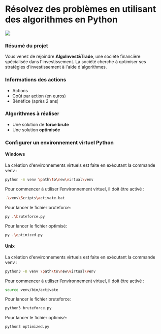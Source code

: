 # Résolvez des problèmes en utilisant des algorithmes en Python

![](https://camo.githubusercontent.com/7c691d06ed3e830244e052e43bb63780a25f0be9c7446cd4bea9f638dae92c99/68747470733a2f2f6f6e617465737465706f7572746f692e636f6d2f77702d636f6e74656e742f75706c6f6164732f323032302f30322f4c6f676f5f6f70656e636c617373726f6f6d735f6f6e617465737465706f7572746f692e6a7067)

### Résumé du projet

Vous venez de rejoindre **AlgoInvest&Trade**, une société financière spécialisée dans l'investissement. La société
cherche à optimiser ses stratégies d'investissement à l'aide d'algorithmes.

### Informations des actions

- Actions
- Coût par action (en euros)
- Bénéfice (après 2 ans)

### Algorithmes à réaliser

- Une solution de **force brute**
- Une solution **optimisée**

### Configurer un environnement virtuel Python

#### Windows

La création d'environnements virtuels est faite en exécutant la commande venv :

````Bash
python -m venv \path\to\new\virtual\venv
````

Pour commencer à utiliser l’environnement virtuel, il doit être activé :

````Bash
.\venv\Scripts\activate.bat
````

Pour lancer le fichier bruteforce:

````Bash
py .\bruteforce.py
````

Pour lancer le fichier optimisé:

````Bash
py .\optimized.py
````

#### Unix

La création d'environnements virtuels est faite en exécutant la commande venv :

````Bash
python3 -m venv \path\to\new\virtual\venv
````

Pour commencer à utiliser l’environnement virtuel, il doit être activé :

````Bash
source venv/bin/activate
````

Pour lancer le fichier bruteforce:

````Bash
python3 bruteforce.py
````

Pour lancer le fichier optimisé:

````Bash
python3 optimized.py
````

